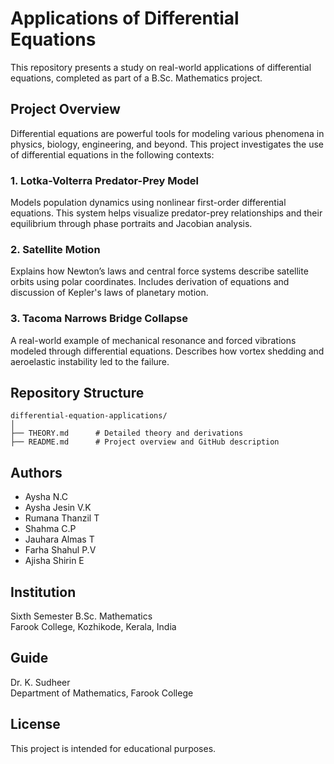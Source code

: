 # Applications of Differential Equations

This repository presents a study on real-world applications of differential equations, completed as part of a B.Sc. Mathematics project.

## Project Overview

Differential equations are powerful tools for modeling various phenomena in physics, biology, engineering, and beyond. This project investigates the use of differential equations in the following contexts:

### 1. Lotka-Volterra Predator-Prey Model
Models population dynamics using nonlinear first-order differential equations. This system helps visualize predator-prey relationships and their equilibrium through phase portraits and Jacobian analysis.

### 2. Satellite Motion
Explains how Newton’s laws and central force systems describe satellite orbits using polar coordinates. Includes derivation of equations and discussion of Kepler's laws of planetary motion.

### 3. Tacoma Narrows Bridge Collapse
A real-world example of mechanical resonance and forced vibrations modeled through differential equations. Describes how vortex shedding and aeroelastic instability led to the failure.

## Repository Structure

```
differential-equation-applications/
│
├── THEORY.md      # Detailed theory and derivations
├── README.md      # Project overview and GitHub description
```

## Authors

- Aysha N.C
- Aysha Jesin V.K
- Rumana Thanzil T
- Shahma C.P
- Jauhara Almas T
- Farha Shahul P.V
- Ajisha Shirin E

## Institution

Sixth Semester B.Sc. Mathematics  
Farook College, Kozhikode, Kerala, India

## Guide

Dr. K. Sudheer  
Department of Mathematics, Farook College

## License

This project is intended for educational purposes.